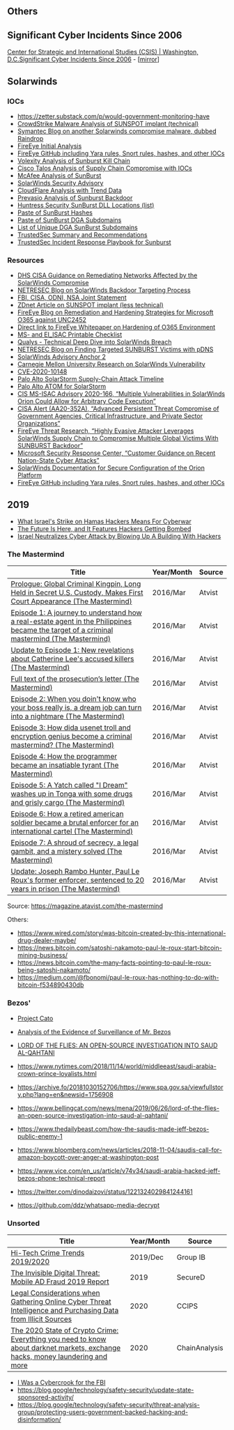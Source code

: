 ## Others

## Significant Cyber Incidents Since 2006

[Center for Strategic and International Studies (CSIS) | Washington, D.C.Significant Cyber Incidents Since 2006](https://www.csis.org/programs/strategic-technologies-program/significant-cyber-incidents) - [[mirror](reports/others/210226_Significant_Cyber_Events.pdf)]

## Solarwinds
### IOCs

- https://zetter.substack.com/p/would-government-monitoring-have
- [CrowdStrike Malware Analysis of SUNSPOT implant (technical)](https://www.crowdstrike.com/blog/sunspot-malware-technical-analysis/)
- [Symantec Blog on another Solarwinds compromise malware, dubbed Raindrop](https://symantec-enterprise-blogs.security.com/blogs/threat-intelligence/solarwinds-raindrop-malware)
- [FireEye Initial Analysis](https://www.fireeye.com/blog/threat-research/2020/12/evasive-attacker-leverages-solarwinds-supply-chain-compromises-with-sunburst-backdoor.html)
- [FireEye GitHub including Yara rules, Snort rules, hashes, and other IOCs](https://github.com/fireeye/sunburst_countermeasures)
- [Volexity Analysis of Sunburst Kill Chain](https://www.volexity.com/blog/2020/12/14/dark-halo-leverages-solarwinds-compromise-to-breach-organizations/)
- [Cisco Talos Analysis of Supply Chain Compromise with IOCs](https://blog.talosintelligence.com/2020/12/solarwinds-supplychain-coverage.html)
- [McAfee Analysis of SunBurst](https://www.mcafee.com/blogs/other-blogs/mcafee-labs/sunburst-malware-and-solarwinds-supply-chain-compromise/)
- [SolarWinds Security Advisory](https://www.solarwinds.com/securityadvisory)
- [CloudFlare Analysis with Trend Data](https://blog.cloudflare.com/solarwinds-orion-compromise-trend-data/)
- [Prevasio Analysis of Sunburst Backdoor](https://blog.prevasio.com/2020/12/sunburst-backdoor-deeper-look-into.html)
- [Huntress Security SunBurst DLL Locations (list)](https://gist.github.com/KyleHanslovan/0c8a491104cc55d6e4bd9bff7214a99e)
- [Paste of SunBurst Hashes](https://pastebin.com/J28AzXRi)
- [Paste of SunBurst DGA Subdomains](https://pastebin.com/6EDgCKxd)
- [List of Unique DGA SunBurst Subdomains](https://github.com/bambenek/research/blob/main/sunburst/uniq-hostnames.txt)
- [TrustedSec Summary and Recommendations](https://www.trustedsec.com/blog/solarwinds-orion-and-unc2452-summary-and-recommendations/)
- [TrustedSec Incident Response Playbook for Sunburst](https://www.trustedsec.com/blog/solarwinds-backdoor-sunburst-incident-response-playbook/)

### Resources

- [DHS CISA Guidance on Remediating Networks Affected by the SolarWinds Compromise](https://us-cert.cisa.gov/ncas/current-activity/2021/03/09/guidance-remediating-networks-affected-solarwinds-and-active)
- [NETRESEC Blog on SolarWinds Backdoor Targeting Process](https://www.netresec.com/?page=Blog&month=2021-02&post=Targeting-Process-for-the-SolarWinds-Backdoor)
- [FBI, CISA, ODNI, NSA Joint Statement](https://www.cisa.gov/news/2021/01/05/joint-statement-federal-bureau-investigation-fbi-cybersecurity-and-infrastructure)
- [ZDnet Article on SUNSPOT implant (less technical)](https://www.zdnet.com/google-amp/article/third-malware-strain-discovered-in-solarwinds-supply-chain-attack/)
- [FireEye Blog on Remediation and Hardening Strategies for Microsoft O365 against UNC2452](https://www.fireeye.com/blog/threat-research/2021/01/remediation-and-hardening-strategies-for-microsoft-365-to-defend-against-unc2452.html)
- [Direct link to FireEye Whitepaper on Hardening of O365 Environment](https://www.fireeye.com/content/dam/collateral/en/wp-m-unc2452.pdf)
- [MS- and EI_ISAC Printable Checklist](https://learn.cisecurity.org/ms-isac-ei-isac-checklist)
- [Qualys - Technical Deep Dive into SolarWinds Breach](https://blog.qualys.com/vulnerabilities-research/2021/01/04/technical-deep-dive-into-solarwinds-breach)
- [NETRESEC Blog on Finding Targeted SUNBURST Victims with pDNS](https://www.netresec.com/?page=Blog&month=2021-01&post=Finding-Targeted-SUNBURST-Victims-with-pDNS)
- [SolarWinds Advisory Anchor 2](https://www.solarwinds.com/securityadvisory#anchor2)
- [Carnegie Mellon University Research on SolarWinds Vulnerability](https://kb.cert.org/vuls/id/843464)
- [CVE-2020-10148](https://cve.mitre.org/cgi-bin/cvename.cgi?name=CVE-2020-10148)
- [Palo Alto SolarStorm Supply-Chain Attack Timeline](https://unit42.paloaltonetworks.com/solarstorm-supply-chain-attack-timeline/)
- [Palo Alto ATOM for SolarStorm](https://unit42.paloaltonetworks.com/atoms/solarstorm/)
- [CIS MS-ISAC Advisory 2020-166, “Multiple Vulnerabilities in SolarWinds Orion Could Allow for Arbitrary Code Execution”](https://www.cisecurity.org/advisory/multiple-vulnerabilities-in-SolarWinds-orion-could-allow-for-arbitrary-code-execution_2020-166/)
- [CISA Alert (AA20-352A), “Advanced Persistent Threat Compromise of Government Agencies, Critical Infrastructure, and Private Sector Organizations”](https://us-cert.cisa.gov/ncas/alerts/aa20-352a)
- [FireEye Threat Research, “Highly Evasive Attacker Leverages SolarWinds Supply Chain to Compromise Multiple Global Victims With SUNBURST Backdoor”](https://www.fireeye.com/blog/threat-research/2020/12/evasive-attacker-leverages-solarwinds-supply-chain-compromises-with-sunburst-backdoor.html)
- [Microsoft Security Response Center, “Customer Guidance on Recent Nation-State Cyber Attacks”](https://msrc-blog.microsoft.com/2020/12/13/customer-guidance-on-recent-nation-state-cyber-attacks/)
- [SolarWinds Documentation for Secure Configuration of the Orion Platform](https://documentation.solarwinds.com/en/Success_Center/orionplatform/content/core-secure-configuration.htm)
- [FireEye GitHub including Yara rules, Snort rules, hashes, and other IOCs](https://github.com/fireeye/sunburst_countermeasures)

## 2019

- [What Israel's Strike on Hamas Hackers Means For Cyberwar](https://www.wired.com/story/israel-hamas-cyberattack-air-strike-cyberwar/)
- [The Future Is Here, and It Features Hackers Getting Bombed](https://foreignpolicy.com/2019/05/06/the-future-is-here-and-it-features-hackers-getting-bombed/)
- [Israel Neutralizes Cyber Attack by Blowing Up A Building With Hackers](https://thehackernews.com/2019/05/israel-hamas-hacker-airstrikes.html)

### The Mastermind

| Title | Year/Month | Source |
|----------------|--------|--------|
| [Prologue: Global Criminal Kingpin, Long Held in Secret U.S. Custody, Makes First Court Appearance (The Mastermind)](reports/2016/Prologue_Global_Criminal_Kingpin_Long_Held_in_Secret_US_Custody_Makes_First_Court_Appearance_01.pdf) | 2016/Mar | Atvist |
| [Episode 1: A journey to understand how a real-estate agent in the Philippines became the target of a criminal mastermind (The Mastermind)](reports/2016/An_Arrogant_Way_of_Killing_02.pdf) | 2016/Mar | Atvist |
| [Update to Episode 1: New revelations about Catherine Lee's accused killers (The Mastermind)](reports/2016/New_revelations_about_Catherine_Lees_accused_killers_01b.pdf) | 2016/Mar | Atvist |
| [Full text of the prosecution’s letter (The Mastermind)](reports/2016/ep2_update_deny_bail_01b.pdf) | 2016/Mar | Atvist |
| [Episode 2: When you doin't know who your boss really is, a dream job can turn into a nightmare (The Mastermind)](reports/2016/Im_Your_Boss_Now_03.pdf) | 2016/Mar | Atvist |
| [Episode 3: How dida usenet troll and encryption genius become a criminal mastermind? (The Mastermind)](reports/2016/He_Always_Had_a_Dark_Side_04.pdf) | 2016/Mar | Atvist |
| [Episode 4: How  the programmer became an insatiable tyrant (The Mastermind)](reports/2016/Absolute_Fear_05.pdf) | 2016/Mar | Atvist |
| [Episode 5: A Yatch called "I Dream" washes up in Tonga with some drugs and grisly cargo (The Mastermind)](reports/2016/He_Got_Greedy_06.pdf) | 2016/Mar | Atvist |
| [Episode 6: How a retired american soldier became a brutal enforcer for an international cartel (The Mastermind)](reports/2016/Eyes_Everywhere_07.pdf) | 2016/Mar | Atvist |
| [Episode 7: A shroud of secrecy, a legal gambit, and a mistery solved (The Mastermind)](reports/2016/The_Next_Big_Deal_08.pdf) | 2016/Mar | Atvist |
| [Update: Joseph Rambo Hunter, Paul Le Roux's former enforcer, sentenced to 20 years in prison (The Mastermind)](reports/2016/Joseph_Rambo_Hunter_Paul_Le_Rouxs_Former_Enforcer_Sentenced_to_20_Years_in_Prison_09.pdf) | 2016/Mar | Atvist |

Source: https://magazine.atavist.com/the-mastermind

Others:

- https://www.wired.com/story/was-bitcoin-created-by-this-international-drug-dealer-maybe/
- https://news.bitcoin.com/satoshi-nakamoto-paul-le-roux-start-bitcoin-mining-business/
- https://news.bitcoin.com/the-many-facts-pointing-to-paul-le-roux-being-satoshi-nakamoto/
- https://medium.com/@fbonomi/paul-le-roux-has-nothing-to-do-with-bitcoin-f534890430db

### Bezos'

- [Project Cato](reports/2020/88632.pdf)
- [Analysis of the Evidence of Surveillance of Mr. Bezos](reports/2020/Bezos_SRsSumexFreedexAnnexes.pdf)
- [LORD OF THE FLIES: AN OPEN-SOURCE INVESTIGATION INTO SAUD AL-QAHTANI](reports/2019/Lord-of-the-Flies_Redacted_6-25-19.pdf)

- https://www.nytimes.com/2018/11/14/world/middleeast/saudi-arabia-crown-prince-loyalists.html
- https://archive.fo/20181030152706/https://www.spa.gov.sa/viewfullstory.php?lang=en&newsid=1756908
- https://www.bellingcat.com/news/mena/2019/06/26/lord-of-the-flies-an-open-source-investigation-into-saud-al-qahtani/
- https://www.thedailybeast.com/how-the-saudis-made-jeff-bezos-public-enemy-1
- https://www.bloomberg.com/news/articles/2018-11-04/saudis-call-for-amazon-boycott-over-anger-at-washington-post
- https://www.vice.com/en_us/article/v74v34/saudi-arabia-hacked-jeff-bezos-phone-technical-report
- https://twitter.com/dinodaizovi/status/1221324029841244161
- https://github.com/ddz/whatsapp-media-decrypt


### Unsorted

| Title | Year/Month | Source |
|----------------|--------|--------|
| [Hi-Tech Crime Trends 2019/2020](reports/2019/TECH-CRIME-TRENDS-2019-2020-group-ib.pdf) | 2019/Dec | Group IB |
| [The Invisible Digital Threat: Mobile AD Fraud 2019 Report](reports/2019/88676.pdf) | 2019 | SecureD |
| [Legal Considerations when Gathering Online Cyber Threat Intelligence and Purchasing Data from Illicit Sources](reports/2020/Legal_Considerations_when_Gathering_Online_Cyber_Threat_Intelligence_and_Purchasing_Data_from_Illicit_Sources.pdf) | 2020 | CCIPS |
| [The 2020 State of Crypto Crime: Everything you need to know about darknet markets, exchange hacks, money laundering and more](reports/2020/THE_2020_STATE_OF_CRYPTO_CRIME.pdf) | 2020 | ChainAnalysis |

- [I Was a Cybercrook for the FBI](reports/200x/69485.pdf)
- https://blog.google/technology/safety-security/update-state-sponsored-activity/
- https://blog.google/technology/safety-security/threat-analysis-group/protecting-users-government-backed-hacking-and-disinformation/

